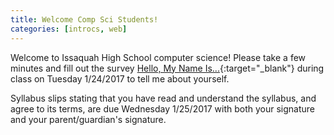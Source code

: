 ```yaml
---
title: Welcome Comp Sci Students!
categories: [introcs, web]
---
```

Welcome to Issaquah High School computer science! Please take a few minutes and fill out the survey [Hello, My Name Is...](https://goo.gl/forms/JLYuUXk5Vi9ls0KI3){:target="_blank"} during class on Tuesday 1/24/2017 to tell me about yourself.

Syllabus slips stating that you have read and understand the syllabus, and agree to its terms, are due Wednesday 1/25/2017 with both your signature and your parent/guardian's signature.
